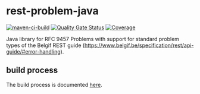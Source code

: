 # rest-problem-java

[![maven-ci-build](https://github.com/belgif/rest-problem-java/actions/workflows/maven-ci-build.yml/badge.svg)](https://github.com/belgif/rest-problem-java/actions/workflows/maven-ci-build.yml)
[![Quality Gate Status](https://sonarcloud.io/api/project_badges/measure?project=belgif_rest-problem-java&metric=alert_status)](https://sonarcloud.io/summary/new_code?id=belgif_rest-problem-java)
[![Coverage](https://sonarcloud.io/api/project_badges/measure?project=belgif_rest-problem-java&metric=coverage)](https://sonarcloud.io/summary/new_code?id=belgif_rest-problem-java)

Java library for RFC 9457 Problems with support for standard problem types of the Belgif REST guide (https://www.belgif.be/specification/rest/api-guide/#error-handling).

## build process

The build process is documented [here](https://github.com/belgif/rest-problem-java/blob/master/BUILDING.md).
